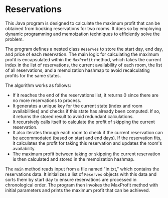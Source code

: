 # Reservations
This Java program is designed to calculate the maximum profit that can be obtained from booking reservations for two rooms. It does so by employing dynamic programming and memoization techniques to efficiently solve the problem.

The program defines a nested class `Reserves` to store the start day, end day, and price of each reservation. The main logic for calculating the maximum profit is encapsulated within the `MaxProfit` method, which takes the current index in the list of reservations, the current availability of each room, the list of all reservations, and a memoization hashmap to avoid recalculating profits for the same states.

The algorithm works as follows:
* If it reaches the end of the reservations list, it returns 0 since there are no more reservations to process.
* It generates a unique key for the current state (index and room availabilities) and checks if this state has already been computed. If so, it returns the stored result to avoid redundant calculations.
* It recursively calls itself to calculate the profit of skipping the current reservation.
* It also iterates through each room to check if the current reservation can be accommodated (based on start and end days). If the reservation fits, it calculates the profit for taking this reservation and updates the room's availability.
* The maximum profit between taking or skipping the current reservation is then calculated and stored in the memoization hashmap.

The `main` method reads input from a file named "in.txt," which contains the reservations data. It initializes a list of `Reserves` objects with this data and sorts them by start day to ensure reservations are processed in chronological order. The program then invokes the MaxProfit method with initial parameters and prints the maximum profit that can be achieved.

